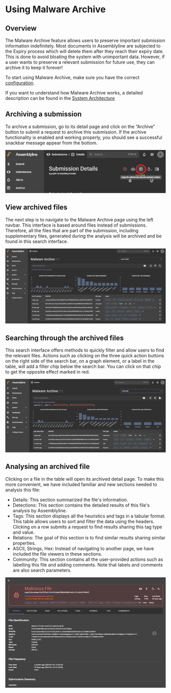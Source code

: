 # Using Malware Archive

## Overview

The Malware Archive feature allows users to preserve important submission information indefinitely. Most documents in Assemblyline are subjected to the Expiry process which will delete them after they reach their expiry date. This is done to avoid bloating the system with unimportant data. However, if a user wants to preserve a relevant submission for future use, they can archive it to keep it forever!

To start using Malware Archive, make sure you have the correct [configuration](../installation/configuration/malware_archive.md).

If you want to understand how Malware Archive works, a detailed description can be found in the [System Architecture](../overview/architecture.md#keeping-files-forever-malware-archive)

## Archiving a submission

To archive a submission, go to its detail page and click on the “Archive” button to submit a request to archive this submission. If the archive functionality is enabled and working properly, you should see a successful snackbar message appear from the bottom.

![File submission](./images/malware_archive1.png)

## View archived files

The next step is to navigate to the Malware Archive page using the left navbar. This interface is based around files instead of submissions. Therefore, all the files that are part of the submission, including supplementary files, generated during the analysis will be archived and be found in this search interface.

![File submission](./images/malware_archive2.png)

## Searching through the archived files

This search interface offers methods to quickly filter and allow users to find the relevant files. Actions such as clicking on the three quick action buttons on the right side of the search bar, on a graph element, or a label in the table, will add a filter chip below the search bar. You can click on that chip to get the opposite effect marked in red.

![File submission](./images/malware_archive3.png)

## Analysing an archived file

Clicking on a file in the table will open its archived detail page. To make this more convenient, we have included familiar and new sections needed to analysis this file:

- Details: This section summarized the file's information.
- Detections: This section contains the detailed results of this file's analysis by Assemblyline.
- Tags: This section displays all the heuristics and tags in a tabular format. This table allows users to sort and filter the data using the headers. Clicking on a row submits a request to find results sharing this tag type and value.
- Relations: The goal of this section is to find similar results sharing similar properties.
- ASCII, Strings, Hex: Instead of navigating to another page, we have included the file viewers in these sections.
- Community: This section contains all the user-provided actions such as labelling this file and adding comments. Note that labels and comments are also search parameters.

![File submission](./images/malware_archive4.png)
